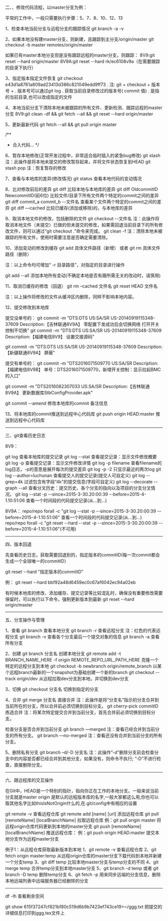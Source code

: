  二、、修改代码流程，以master分支为例：

平常的工作中，一般只需要执行步骤：5、7、8、10、12、13

1、检查本地当前分支与远程分支的跟踪情况
git branch -a -v

2、如果本地没有建master分支，则新建，且跟踪到主分支/origin/master
git checkout -b master remotes/origin/master

如果已有master本地分支但是没有跟踪远程的master分支，则跟踪：
8V9:git reset --hard origin/master
8V9A:git reset --hard rk/ec6108v9a（在需要跟踪的目录下执行）

3、指定版本指定文件恢复
git checkout e43d1a8761a809ad23413d386c821049edd9ff73 .
注: git + checkout + 版本号 + .
版本号可以通过git log . 获取当前目录修改过的版本号( commit 值)
. 是指的当前目录,也可以改成指定的文件

4、本地当前分支下清除本地未被跟踪的所有文件、更新检测、跟踪远程的master分支
8V9:git clean -df && git fetch --all && git reset --hard origin/master

5、更新最新代码
git fetch --all && git pull origin master

/**
* 合入代码...
*/

6、暂存本地修改(正常开发过程中，非常适合临时插入的紧急bug修改)
git stash
注：此操作是将本地未提交的修改暂存起来，并将文件状态恢复到HEAD
git stash pop
注：恢复暂存的修改

7、查看与本地库的差异(修改情况)
git status 查看本地代码的变动情况

8、比对修改前后的差异
git diff 比较本地与本地库的差异
git diff OldcommitID NewcommitID(前6位) 比较文件/目录下所有文件两个特定的commit之间的差异
git diff commit_a commit_b --文件名 查看某个文件两个特定的commit之间的差异
git diff ––cached 比较已缓存(添加或移除)的，与本地库的差异

9、取消本地文件的修改，包括删除的文件
git checkout --文件名
注：此操作将取消本地文件（未提交）已做的但未提交的修改，如果需回退当前目录下的所有修改文件，则可以通过“git checkout .”命令来完成。
git clean -f
注：清除本地未被跟踪的所有文件，使用时需要注意是否确定需要清除。

10、添加变动的修改到缓存
git add 具体文件路径（新增）
或者
git rm 具体文件路径（删除）

注：以上命令均可增加“ -r 目录路径”，对指定的目录进行操作

git add --all 添加本地所有变动(不确定本地是否有跟所需无关的改动时，请慎用)

11、取消已缓存的修改（回退）
git rm –cached 文件名 
git reset HEAD 文件名

注：以上操作将修改的文件从缓冲区内删除，同样不影响本地内容。

12、提交修改到本地库

提交没单号的：
git commit -m "DTS:DTS US:SA/SR US-20140919115348-37609 
Description:【吉林联通8V9A】
零配置下发成功后会切换网络 打开开关控制不切换" 
git commit -m "DTS:DTS US:SA/SR US-20140919115348-37609 
Description:【福建电信8V9】
设置交接源码"

git commit -m "DTS:DTS US:SA/SR US-20140919115348-37609 
Description:【新疆联通8V9A】
屏蔽" 

提交有单号的：
git commit -m "DTS2016071509770 US:SA/SR 
Description:【福建电信8V9B】
单号：DTS2016071509770，新增开关控制：显示拉起BMC的入口" 

git commit -m "DTS2016082307033 US:SA/SR 
Description:【吉林联通8V9A】
更新数据库StbConfigProvider.apk" 

git commit --amend 修改本地库的commit 备注信息

13、将本地库的commit推送到远程中心代码库 
git push origin HEAD:master 推送到远程中心代码库

--------------------

三、git查看历史日志

8V9：

git log 查看本地库的提交记录
git log --stat 查看提交记录：显示文件修改概要
git log -p 查看提交记录：显示文件修改详情
git log -p filename 查看filename的log日志，-p的意思是展开每次的提交差异
git log -p -2 只显示最近的两次log
git log --author=luchunan 查看提交人的提交记录(提交人可自定义)
git log --grep=4k 过滤包含有字段“4k”的提交信息(字段可自定义)
git log --decorate --graph --all 查看分叉历史：提交历史、各个分支的指向以及项目的分支分叉情况。
git log --stat -p --since=2015-3-30.20:00:39 --before=2015-4-1.10:51:06 查看一个时间段的代码提交记录(从...到...)

8V9A：
repo/repo forall -c "git log --stat -p --since=2015-3-30.20:00:39 --before=2015-4-1.10:51:06" 查看一个时间段的代码提交记录(从...到...)
repo/repo forall -c "git reset --hard --stat -p --since=2015-3-30.20:00:39 --before=2015-4-1.10:51:06"(不可用)

--------------------
四、版本回退

先查看历史日志，获取需要回退到的，指定版本的commitID(每一次commit都会生成一个全球唯一的commitID）

git reset --hard "指定版本的commitID"

例：
git reset --hard bbf92a48d6459ec0c67af6042ec94a02eb

有时候本地库的修改、添加缓存、提交记录等比较混乱时，确保没有重要修改需要保留时，可以执行以下命令，强制更新版本到最新
git reset --hard origin/master

--------------------
五、分支操作与管理

1、查看
git branch 查看本地分支
git branch -r 查看远程分支
注：红色的代表远程分支
git branch -v 查看各个分支最后一个提交对象的信息
git branch -a 查看所有分支

2、创建
git branch 分支名 创建本地分支
git remote add -t BRANCH_NAME_HERE -f origin REMOTE_REPO_URL_PATH_HERE 克隆一个特定的远程分支到本地
git checkout -b newbranch origin/remote_branch 以某个远程branch最新的一个snapshot为基础创建一个新的branch
git checkout --track origin/dev 从远程拉取dev分支到本地，并切换到dev分支

3、切换
git checkout 分支名 切换到指定的分支

4、合并
git merge 分支名 直接合并
注：此操作是将“分支名”指示的分支合并到当前所在的分支，所以合并前必须切换到目标分支。
git cherry-pick commitID 拣选合并
注：将某次特定提交合并到当前分支，首先合并前必须切换到目标分支。

检查分支是否合并到当前分支
git branch ––merged
注：查看已经合并到当前分支的所有分支。
git branch ––no-merged
注：查看还没有合并到当前分支的所有分支。

5、删除私有分支
git branch –d/-D 分支名 
注：此操作”-d”删除分支前会检查分支中的内容是否都已经合并到其他分支，如果没有，则命令不执行;
”-D”不进行检查，直接删除分支。

--------------------
六、跟远程库的交互操作

在Git中，HEAD是一个特别的指针，指向你正在工作的本地分支。一般来说当前分支就是master
origin 是默认的远程版本库的名字,一般大家都这么用,你也可以取其他名字比如thisIsNotOrigin什么的,在.git/config中有相应的设置

git remote -v 查看远程仓库
git remote add [name] [url] 添加远程仓库
git pull [remoteName] [localBranchName] 拉取远程仓库
例：git pull origin master 将远程origin仓库代码更新到本地的master分支
git push [remoteName] [localBranchName] 推送远程仓库：
例：git push origin HEAD:master 提交本地分支作为远程master分支

例子1：从远程仓库获取最新版本到本地
1、git remote -v 查看远程仓库
2、git fetch origin master:temp 从远程origin仓库的master分支下载代码到本地并新建一个分支temp
3、git diff temp 比较本地master分支与temp分支的不同
4、git merge temp 合并temp分支到本地master分支
5、git branch -d temp 或者 git branch -D temp 删除temp分支
6、git fetch -p 用来同步远端的分支信息，删除本地远端列表中远端服务器已经删除的分支

--------------------

df -lh 查看剩余空间

git show 615f37247cf821bf80c519d6b9b7423ef743ce19>~/ggg.txt 把提交的详细信息打印到ggg.tex文件上




















